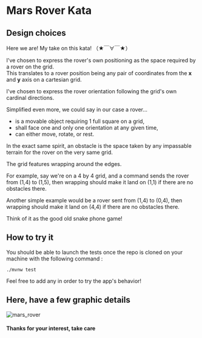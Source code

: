# Mars Rover Kata


## Design choices

Here we are! My take on this kata! （★￣∀￣★）

I've chosen to express the rover's own positioning as the space required by a rover on the grid.
<br>This translates to a rover position being any pair of coordinates from the **x** and **y** axis on a cartesian grid.

I've chosen to express the rover orientation following the grid's own cardinal directions.

Simplified even more, we could say in our case a rover...
<ul>
<li>is a movable object requiring 1 full square on a grid,</li>
<li>shall face one and only one orientation at any given time,</li>
<li>can either move, rotate, or rest.</li>
</ul>

In the exact same spirit, an obstacle is the space taken by any impassable terrain for the rover on the very same grid.

The grid features wrapping around the edges.

For example, say we're on a 4 by 4 grid, and a command sends the rover from (1,4) to (1,5), then wrapping should make it land on (1,1) if there are no obstacles there.

Another simple example would be a rover sent from (1,4) to (0,4), then wrapping should make it land on (4,4) if there are no obstacles there.

Think of it as the good old snake phone game!


## How to try it

You should be able to launch the tests once the repo is cloned on your machine with the following command :

`./mvnw test`

Feel free to add any in order to try the app's behavior!


## Here, have a few graphic details

![mars_rover](https://github.com/fklown/rover/blob/main/mars-rover.png)


#### Thanks for your interest, take care
